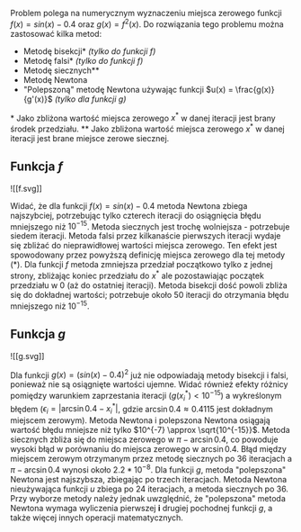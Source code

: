 Problem polega na numerycznym wyznaczeniu miejsca zerowego funkcji $f(x) = sin(x) - 0.4$ oraz $g(x) = f^2(x)$. Do rozwiązania tego problemu można zastosować kilka metod:

- Metodę bisekcji\* *(tylko do funkcji $f$)*
- Metodę falsi\* *(tylko do funkcji $f$)*
- Metodę siecznych\*\*
- Metodę Newtona
- "Polepszoną" metodę Newtona używając funkcji $u(x) = \frac{g(x)}{g'(x)}$ *(tylko dla funkcji $g$)*

\* Jako zbliżona wartość miejsca zerowego $x^*$ w danej iteracji jest brany środek przedziału.
\*\* Jako zbliżona wartość miejsca zerowego $x^*$ w danej iteracji jest brane miejsce zerowe siecznej.

## Funkcja $f$

![[f.svg]]

Widać, że dla funkcji $f(x) = sin(x) - 0.4$ metoda Newtona zbiega najszybciej, potrzebując tylko czterech iteracji do osiągnięcia błędu mniejszego niż $10^{-15}$. Metoda siecznych jest trochę wolniejsza - potrzebuje siedem iteracji. Metoda falsi przez kilkanaście pierwszych iteracji wydaje się zbliżać do nieprawidłowej wartości miejsca zerowego. Ten efekt jest spowodowany przez powyższą definicję miejsca zerowego dla tej metody (\*). Dla funkcji $f$ metoda zmniejsza przedział początkowo tylko z jednej strony, zbliżając koniec przedziału do $x^*$ ale pozostawiając początek przedziału w $0$ (aż do ostatniej iteracji). Metoda bisekcji dość powoli zbliża się do dokładnej wartości; potrzebuje około 50 iteracji do otrzymania błędu mniejszego niż $10^{-15}$.

## Funkcja $g$

![[g.svg]]

Dla funkcji $g(x) = (sin(x) - 0.4)^2$ już nie odpowiadają metody bisekcji i falsi, ponieważ nie są osiągnięte wartości ujemne. Widać również efekty różnicy pomiędzy warunkiem zaprzestania iteracji ($g(x^*_i) < 10^{-15}$) a wykreślonym błędem ($\epsilon_i = |\arcsin 0.4 - x^*_i|$, gdzie $\arcsin 0.4 \approx 0.4115$ jest dokładnym miejscem zerowym). Metoda Newtona i polepszona Newtona osiągają wartość błędu mniejsze niż tylko $10^{-7} \approx \sqrt{10^{-15}}$. Metoda siecznych zbliża się do miejsca zerowego w $\pi - \arcsin 0.4$, co powoduje wysoki błąd w porównaniu do miejsca zerowego w $\arcsin 0.4$. Błąd między miejscem zerowym otrzymanym przez metodę siecznych po 36 iteracjach a $\pi - \arcsin 0.4$ wynosi około $2.2 * 10^{-8}$.
Dla funkcji $g$, metoda "polepszona" Newtona jest najszybsza, zbiegając po trzech iteracjach. Metoda Newtona nieużywająca funkcji $u$ zbiega po 24 iteracjach, a metoda siecznych po 36. Przy wyborze metody należy jednak uwzględnić, że "polepszona" metoda Newtona wymaga wyliczenia pierwszej **i** drugiej pochodnej funkcji $g$, a także więcej innych operacji matematycznych.
